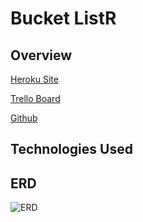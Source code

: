 # Bucket ListR

## Overview

[Heroku Site]()

[Trello Board](https://trello.com/b/JfAW4fbX/wdi17-project-3)

[Github]()

## Technologies Used

## ERD
![ERD](https://github.com/cpak125/Project-3-Bucket-List/blob/master/images/Bucket-List%20ERD%20(1).jpeg)
